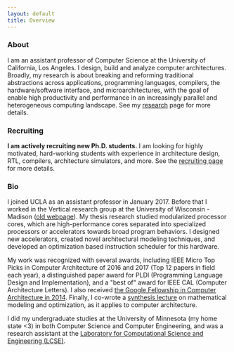 ```yaml
---
layout: default
title: Overview
---
```


### About

I am an assistant professor of Computer Science at the University of
California, Los Angeles.  I design, build and analyze computer architectures.
Broadly, my research is about breaking and reforming traditional abstractions
across applications, programming languages, compilers, the hardware/software
interface, and microarchitectures, with the goal of enable high productivity 
and performance in an increasingly parallel and heterogeneous computing landscape. 
See my [research]({{site.baseurl}}/01-research/) page for more details.

### Recruiting

**I am actively recruiting new Ph.D. students.**  I am looking for highly
motivated, hard-working students with experience in architecture design, RTL, compilers,
architecture simulators, and more.  See the [recruiting
page]({{site.baseurl}}/08-recruiting/) for more details.



### Bio

I joined UCLA as an assistant professor in January 2017. 
Before that I worked in the Vertical research group at the University
of Wisconsin - Madison ([old webpage](http://pages.cs.wisc.edu/~tjn/)). 
My thesis research studied modularized processor 
cores, which are high-performance cores separated into 
specialized processors or accelerators towards broad program behaviors. 
I designed new accelerators, created novel architectural modeling techniques,
and developed an optimization based instruction scheduler for this hardware.

My work was recognized with several awards, including IEEE Micro Top Picks
in Computer Architecture of 2016 and 2017 (Top 12 papers in field each year),
a distinguished paper award for PLDI (Programming Language Design and Implementation),
and a "best of" award for IEEE CAL (Computer Architecture Letters).  I also 
received [the Google Fellowship in Computer Architecture in 2014](
http://services.google.com/fh/files/blogs/2014googlephdfellowshiprecipients.pdf).
Finally, I co-wrote a
[synthesis lecture](http://www.morganclaypool.com/doi/abs/10.2200/S00531ED1V01Y201308CAC026) 
on mathematical modeling and optimization, as it applies to computer architecture.

I did my undergraduate studies at the University of Minnesota (my home state <3)
in both Computer Science and Computer Engineering, and was a research assistant
at the <a href=http://www.lcse.umn.edu/>Laboratory for Computational Science and
Engineering (LCSE)</a>.



[//]: # (Comment)
